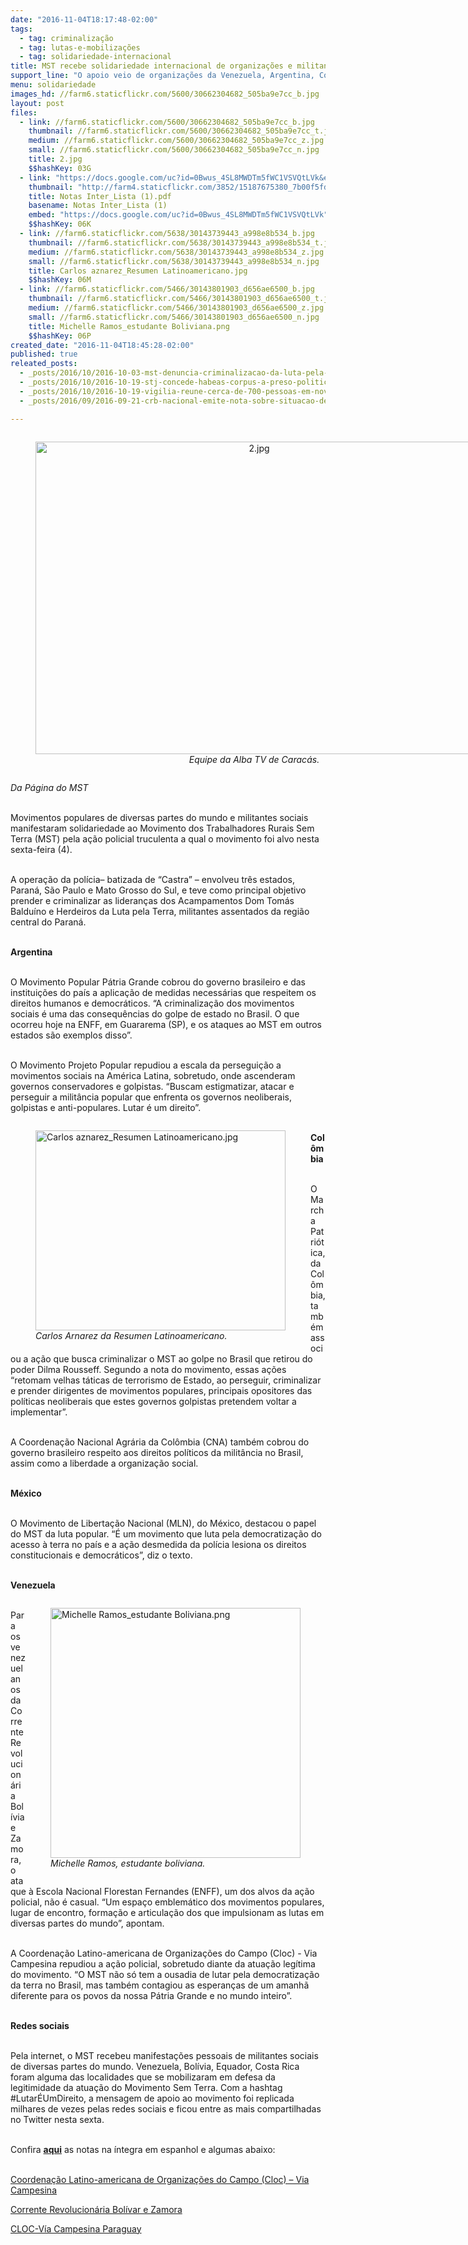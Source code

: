 ```yaml
---
date: "2016-11-04T18:17:48-02:00"
tags:
  - tag: criminalização
  - tag: lutas-e-mobilizações
  - tag: solidariedade-internacional
title: MST recebe solidariedade internacional de organizações e militantes
support_line: "O apoio veio de organizações da Venezuela, Argentina, Colômbia, México, além de inúmeras manifestações nas redes sociais"
menu: solidariedade
images_hd: //farm6.staticflickr.com/5600/30662304682_505ba9e7cc_b.jpg
layout: post
files:
  - link: //farm6.staticflickr.com/5600/30662304682_505ba9e7cc_b.jpg
    thumbnail: //farm6.staticflickr.com/5600/30662304682_505ba9e7cc_t.jpg
    medium: //farm6.staticflickr.com/5600/30662304682_505ba9e7cc_z.jpg
    small: //farm6.staticflickr.com/5600/30662304682_505ba9e7cc_n.jpg
    title: 2.jpg
    $$hashKey: 03G
  - link: "https://docs.google.com/uc?id=0Bwus_4SL8MWDTm5fWC1VSVQtLVk&export=download"
    thumbnail: "http://farm4.staticflickr.com/3852/15187675380_7b00f5fdff_b.jpg"
    title: Notas Inter_Lista (1).pdf
    basename: Notas Inter_Lista (1)
    embed: "https://docs.google.com/uc?id=0Bwus_4SL8MWDTm5fWC1VSVQtLVk"
    $$hashKey: 06K
  - link: //farm6.staticflickr.com/5638/30143739443_a998e8b534_b.jpg
    thumbnail: //farm6.staticflickr.com/5638/30143739443_a998e8b534_t.jpg
    medium: //farm6.staticflickr.com/5638/30143739443_a998e8b534_z.jpg
    small: //farm6.staticflickr.com/5638/30143739443_a998e8b534_n.jpg
    title: Carlos aznarez_Resumen Latinoamericano.jpg
    $$hashKey: 06M
  - link: //farm6.staticflickr.com/5466/30143801903_d656ae6500_b.jpg
    thumbnail: //farm6.staticflickr.com/5466/30143801903_d656ae6500_t.jpg
    medium: //farm6.staticflickr.com/5466/30143801903_d656ae6500_z.jpg
    small: //farm6.staticflickr.com/5466/30143801903_d656ae6500_n.jpg
    title: Michelle Ramos_estudante Boliviana.png
    $$hashKey: 06P
created_date: "2016-11-04T18:45:28-02:00"
published: true
releated_posts:
  - _posts/2016/10/2016-10-03-mst-denuncia-criminalizacao-da-luta-pela-terra-em-rondonia.md
  - _posts/2016/10/2016-10-19-stj-concede-habeas-corpus-a-preso-politico-do-mst-de-goias.md
  - _posts/2016/10/2016-10-19-vigilia-reune-cerca-de-700-pessoas-em-nove-cidades-goianas.md
  - _posts/2016/09/2016-09-21-crb-nacional-emite-nota-sobre-situacao-de-presos-politicos-do-mst.md

---
```

<div style="text-align:center">
<figure class="image" style="display:inline-block"><img alt="2.jpg" height="500" src="//farm6.staticflickr.com/5600/30662304682_505ba9e7cc_b.jpg" width="700" />
<figcaption><em>Equipe da Alba TV de Carac&aacute;s.</em></figcaption>
</figure>
</div>

<p><em>Da P&aacute;gina do MST</em></p>

<p><br />
Movimentos populares de diversas partes do mundo e militantes sociais manifestaram solidariedade ao Movimento dos Trabalhadores Rurais Sem Terra (MST) pela a&ccedil;&atilde;o policial truculenta a qual o movimento foi alvo nesta sexta-feira (4).</p>

<p><br />
A opera&ccedil;&atilde;o da pol&iacute;cia&ndash; batizada de &ldquo;Castra&rdquo; &ndash; envolveu tr&ecirc;s estados, Paran&aacute;, S&atilde;o Paulo e Mato Grosso do Sul, e teve como principal objetivo prender e criminalizar as lideran&ccedil;as dos Acampamentos Dom Tom&aacute;s Baldu&iacute;no e Herdeiros da Luta pela Terra, militantes assentados da regi&atilde;o central do Paran&aacute;.</p>

<p><br />
<strong>Argentina</strong></p>

<p><br />
O Movimento Popular P&aacute;tria Grande cobrou do governo brasileiro e das institui&ccedil;&otilde;es do pa&iacute;s a aplica&ccedil;&atilde;o de medidas necess&aacute;rias que respeitem os direitos humanos e democr&aacute;ticos. &ldquo;A criminaliza&ccedil;&atilde;o dos movimentos sociais &eacute; uma das consequ&ecirc;ncias do golpe de estado no Brasil. O que ocorreu hoje na ENFF, em Guararema (SP), e os ataques ao MST em outros estados s&atilde;o exemplos disso&rdquo;.</p>

<p><br />
O Movimento Projeto Popular repudiou a escala da persegui&ccedil;&atilde;o a movimentos sociais na Am&eacute;rica Latina, sobretudo, onde ascenderam governos conservadores e golpistas. &ldquo;Buscam estigmatizar, atacar e perseguir a milit&acirc;ncia popular que enfrenta os governos neoliberais, golpistas e anti-populares. Lutar &eacute; um direito&rdquo;.</p>

<figure class="image" style="float:left"><img alt="Carlos aznarez_Resumen Latinoamericano.jpg" height="320" src="//farm6.staticflickr.com/5638/30143739443_a998e8b534_b.jpg" width="400" />
<figcaption><em>Carlos Arnarez da Resumen Latinoamericano.</em></figcaption>
</figure>

<p><br />
<strong>Col&ocirc;mbia</strong></p>

<p><br />
O Marcha Patri&oacute;tica, da Col&ocirc;mbia, tamb&eacute;m associou a a&ccedil;&atilde;o que busca criminalizar o MST ao golpe no Brasil que retirou do poder Dilma Rousseff. Segundo a nota do movimento, essas a&ccedil;&otilde;es &ldquo;retomam velhas t&aacute;ticas de terrorismo de Estado, ao perseguir, criminalizar e prender dirigentes de movimentos populares, principais opositores das pol&iacute;ticas neoliberais que estes governos golpistas pretendem voltar a implementar&rdquo;.</p>

<p><br />
A Coordena&ccedil;&atilde;o Nacional Agr&aacute;ria da Col&ocirc;mbia (CNA) tamb&eacute;m cobrou do governo brasileiro respeito aos direitos pol&iacute;ticos da milit&acirc;ncia no Brasil, assim como a liberdade a organiza&ccedil;&atilde;o social.</p>

<p><br />
<strong>M&eacute;xico</strong></p>

<p><br />
O Movimento de Liberta&ccedil;&atilde;o Nacional (MLN), do M&eacute;xico, destacou o papel do MST da luta popular. &ldquo;&Eacute; um movimento que luta pela democratiza&ccedil;&atilde;o do acesso &agrave; terra no pa&iacute;s e a a&ccedil;&atilde;o desmedida da pol&iacute;cia lesiona os direitos constitucionais e democr&aacute;ticos&rdquo;, diz o texto.</p>

<p><br />
<strong>Venezuela</strong></p>

<figure class="image" style="float:right"><img alt="Michelle Ramos_estudante Boliviana.png" height="400" src="//farm6.staticflickr.com/5466/30143801903_d656ae6500_b.jpg" width="400" />
<figcaption><em>Michelle Ramos, estudante boliviana.</em></figcaption>
</figure>

<p><br />
Para os venezuelanos da Corrente Revolucion&aacute;ria Bol&iacute;via e Zamora, o ataque &agrave; Escola Nacional Florestan Fernandes (ENFF), um dos alvos da a&ccedil;&atilde;o policial, n&atilde;o &eacute; casual. &ldquo;Um espa&ccedil;o emblem&aacute;tico dos movimentos populares, lugar de encontro, forma&ccedil;&atilde;o e articula&ccedil;&atilde;o dos que impulsionam as lutas em diversas partes do mundo&rdquo;, apontam.</p>

<p><br />
A Coordena&ccedil;&atilde;o Latino-americana de Organiza&ccedil;&otilde;es do Campo (Cloc) - Via Campesina repudiou a a&ccedil;&atilde;o policial, sobretudo diante da atua&ccedil;&atilde;o leg&iacute;tima do movimento. &ldquo;O MST n&atilde;o s&oacute; tem a ousadia de lutar pela democratiza&ccedil;&atilde;o da terra no Brasil, mas tamb&eacute;m contagiou as esperan&ccedil;as de um amanh&atilde; diferente para os povos da nossa P&aacute;tria Grande e no mundo inteiro&rdquo;.</p>

<p><br />
<strong>Redes sociais</strong></p>

<p><br />
Pela internet, o MST recebeu manifesta&ccedil;&otilde;es pessoais de militantes sociais de diversas partes do mundo. Venezuela, Bol&iacute;via, Equador, Costa Rica foram alguma das localidades que se mobilizaram em defesa da legitimidade da atua&ccedil;&atilde;o do Movimento Sem Terra. Com a hashtag #Lutar&Eacute;UmDireito, a mensagem de apoio ao movimento foi replicada milhares de vezes pelas redes sociais e ficou entre as mais compartilhadas no Twitter nesta sexta.</p>

<p><br />
Confira <strong><a href="https://docs.google.com/uc?id=0Bwus_4SL8MWDTm5fWC1VSVQtLVk&amp;export=download">aqui</a></strong>&nbsp;as notas na &iacute;ntegra em espanhol e algumas abaixo:</p>

<p><br />
<a href="http://www.cloc-viacampesina.net/noticias/la-cloc-la-campesina-latinoamerica-repudiamos-energicamente-la-criminalizacion-de-la-lucha">Coordena&ccedil;&atilde;o Latino-americana de Organiza&ccedil;&otilde;es do Campo (Cloc) &ndash; Via Campesina</a></p>

<p><a href="http://crbz.org/?p=43516">Corrente Revolucion&aacute;ria Bol&iacute;var e Zamora</a></p>

<p><a href="https://clocvcparaguay.wordpress.com/2016/11/04/solidaridad-desde-conamuri-hacia-el-mst-y-repudio-a-la-actuacion-del-gobierno-terrorista-de-temer/">CLOC-V&iacute;a Campesina Paraguay</a></p>

<p>&nbsp;</p>
